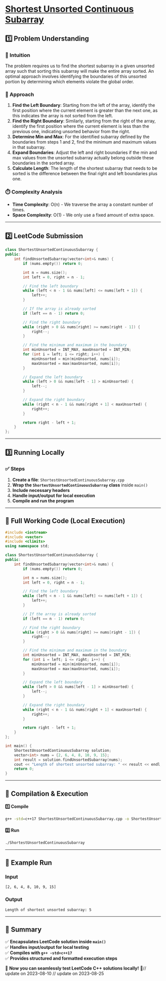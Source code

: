 # **[Shortest Unsorted Continuous Subarray](https://leetcode.com/problems/shortest-unsorted-continuous-subarray/description/)**  

## **1️⃣ Problem Understanding**  
### **📌 Intuition**  
The problem requires us to find the shortest subarray in a given unsorted array such that sorting this subarray will make the entire array sorted. An optimal approach involves identifying the boundaries of this unsorted portion by determining which elements violate the global order.

### **🚀 Approach**  
1. **Find the Left Boundary**: Starting from the left of the array, identify the first position where the current element is greater than the next one, as this indicates the array is not sorted from the left.
2. **Find the Right Boundary**: Similarly, starting from the right of the array, identify the first position where the current element is less than the previous one, indicating unsorted behavior from the right.
3. **Determine Min and Max**: For the identified subarray defined by the boundaries from steps 1 and 2, find the minimum and maximum values in that subarray.
4. **Expand Boundaries**: Adjust the left and right boundaries if the min and max values from the unsorted subarray actually belong outside these boundaries in the sorted array.
5. **Calculate Length**: The length of the shortest subarray that needs to be sorted is the difference between the final right and left boundaries plus one.

### **⏱️ Complexity Analysis**  
- **Time Complexity**: O(n) - We traverse the array a constant number of times.
- **Space Complexity**: O(1) - We only use a fixed amount of extra space.

---  

## **2️⃣ LeetCode Submission**  
```cpp
class ShortestUnsortedContinuousSubarray {
public:
    int findUnsortedSubarray(vector<int>& nums) {
        if (nums.empty()) return 0;

        int n = nums.size();
        int left = 0, right = n - 1;

        // Find the left boundary
        while (left < n - 1 && nums[left] <= nums[left + 1]) {
            left++;
        }

        // If the array is already sorted
        if (left == n - 1) return 0;

        // Find the right boundary
        while (right > 0 && nums[right] >= nums[right - 1]) {
            right--;
        }

        // Find the minimum and maximum in the boundary
        int minUnsorted = INT_MAX, maxUnsorted = INT_MIN;
        for (int i = left; i <= right; i++) {
            minUnsorted = min(minUnsorted, nums[i]);
            maxUnsorted = max(maxUnsorted, nums[i]);
        }

        // Expand the left boundary
        while (left > 0 && nums[left - 1] > minUnsorted) {
            left--;
        }

        // Expand the right boundary
        while (right < n - 1 && nums[right + 1] < maxUnsorted) {
            right++;
        }

        return right - left + 1;
    }
};  
```  

---  

## **3️⃣ Running Locally**  
### **✅ Steps**  
1. **Create a file**: `ShortestUnsortedContinuousSubarray.cpp`  
2. **Wrap the `ShortestUnsortedContinuousSubarray` class** inside `main()`  
3. **Include necessary headers**  
4. **Handle input/output for local execution**  
5. **Compile and run the program**  

---  

## **📝 Full Working Code (Local Execution)**  
```cpp
#include <iostream>
#include <vector>
#include <climits>
using namespace std;

class ShortestUnsortedContinuousSubarray {
public:
    int findUnsortedSubarray(vector<int>& nums) {
        if (nums.empty()) return 0;

        int n = nums.size();
        int left = 0, right = n - 1;

        // Find the left boundary
        while (left < n - 1 && nums[left] <= nums[left + 1]) {
            left++;
        }

        // If the array is already sorted
        if (left == n - 1) return 0;

        // Find the right boundary
        while (right > 0 && nums[right] >= nums[right - 1]) {
            right--;
        }

        // Find the minimum and maximum in the boundary
        int minUnsorted = INT_MAX, maxUnsorted = INT_MIN;
        for (int i = left; i <= right; i++) {
            minUnsorted = min(minUnsorted, nums[i]);
            maxUnsorted = max(maxUnsorted, nums[i]);
        }

        // Expand the left boundary
        while (left > 0 && nums[left - 1] > minUnsorted) {
            left--;
        }

        // Expand the right boundary
        while (right < n - 1 && nums[right + 1] < maxUnsorted) {
            right++;
        }

        return right - left + 1;
    }
};

int main() {
    ShortestUnsortedContinuousSubarray solution;
    vector<int> nums = {2, 6, 4, 8, 10, 9, 15};
    int result = solution.findUnsortedSubarray(nums);
    cout << "Length of shortest unsorted subarray: " << result << endl; 
    return 0;
}  
```  

---  

## **🔧 Compilation & Execution**  
#### **1️⃣ Compile**  
```bash
g++ -std=c++17 ShortestUnsortedContinuousSubarray.cpp -o ShortestUnsortedContinuousSubarray
```  

#### **2️⃣ Run**  
```bash
./ShortestUnsortedContinuousSubarray
```  

---  

## **🎯 Example Run**  
### **Input**  
```
[2, 6, 4, 8, 10, 9, 15]
```  
### **Output**  
```
Length of shortest unsorted subarray: 5
```  

---  

## **📌 Summary**  
✅ **Encapsulates LeetCode solution inside `main()`**  
✅ **Handles input/output for local testing**  
✅ **Compiles with `g++ -std=c++17`**  
✅ **Provides structured and formatted execution steps**  

🚀 **Now you can seamlessly test LeetCode C++ solutions locally!** 🚀// update on 2023-08-10
// update on 2023-08-25
